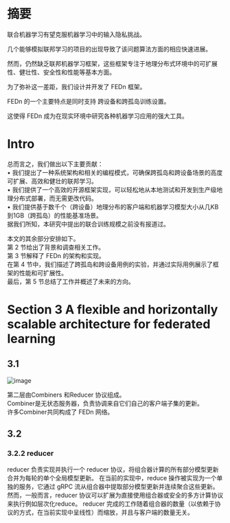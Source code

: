# 摘要
联合机器学习有望克服机器学习中的输入隐私挑战。

几个能够模拟联邦学习的项目的出现导致了该问题算法方面的相应快速进展。

然而，仍然缺乏联邦机器学习框架，这些框架专注于地理分布式环境中的可扩展性、健壮性、安全性和性能等基本方面。

为了弥补这一差距，我们设计并开发了 FEDn 框架。

FEDn 的一个主要特点是同时支持
跨设备和跨孤岛训练设置。

这使得 FEDn 成为在现实环境中研究各种机器学习应用的强大工具。

# Intro
总而言之，我们做出以下主要贡献：  
• 我们提出了一种系统架构和相关的编程模式，可确保跨孤岛和跨设备场景的高度可扩展、高效和健壮的联邦学习。  
• 我们提供了一个高效的开源框架实现，可以轻松地从本地测试和开发到生产级地理分布式部署，而无需更改代码。  
• 我们提供基于数千个（跨设备）地理分布的客户端和机器学习模型大小从几KB 到1GB（跨孤岛）的性能基准场景。  
据我们所知，本研究中提出的联合训练规模之前没有报道过。  

本文的其余部分安排如下。  
第 2 节给出了背景和调查相关工作。  
第 3 节解释了 FEDn 的架构和实现。  
在第 4 节中，我们描述了跨孤岛和跨设备用例的实验，并通过实际用例展示了框架的性能和可扩展性。  
最后，第 5 节总结了工作并概述了未来的方向。  

# Section 3 A flexible and horizontally scalable architecture for federated learning
## 3.1
![image](https://user-images.githubusercontent.com/65893273/142623408-0bdcf20b-000a-4bb2-b37b-580364c5fadc.png)

第二层由Combiners 和Reducer 协议组成。  
Combiner是无状态服务器，负责协调来自它们自己的客户端子集的更新。  
许多Combiner共同构成了 FEDn 网络。  

## 3.2
### 3.2.2 reducer
reducer 负责实现并执行一个 reducer 协议，将组合器计算的所有部分模型更新合并为每轮的单个全局模型更新。
在当前的实现中，reduce 操作被实现为一个单独的服务，它通过 gRPC 流从组合器中提取部分模型更新并连续聚合这些更新。
然而，一般而言，reducer 协议可以扩展为直接使用组合器或安全的多方计算协议来执行例如层次化reduce。
reducer 完成的工作随着组合器的数量（以依赖于协议的方式，在当前实现中呈线性）而缩放，并且与客户端的数量无关。
